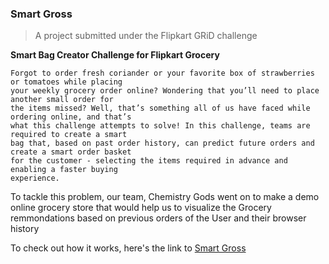 ### Smart Gross

> A project submitted under the Flipkart GRiD challenge

**Smart Bag Creator Challenge for Flipkart Grocery**

```
Forgot to order fresh coriander or your favorite box of strawberries or tomatoes while placing
your weekly grocery order online? Wondering that you’ll need to place another small order for
the items missed? Well, that’s something all of us have faced while ordering online, and that’s
what this challenge attempts to solve! In this challenge, teams are required to create a smart
bag that, based on past order history, can predict future orders and create a smart order basket
for the customer - selecting the items required in advance and enabling a faster buying
experience.
```

To tackle this problem, our team, Chemistry Gods went on to make a demo online grocery store that would help us to visualize the Grocery remmondations based on previous orders of the User and their browser history

To check out how it works, here's the link to [Smart Gross](https://smart-gross.herokuapp.com/)
